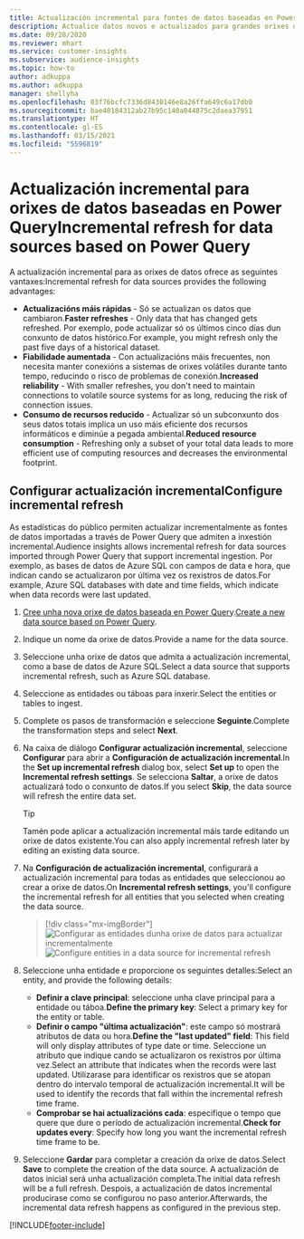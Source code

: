 ```yaml
---
title: Actualización incremental para fontes de datos baseadas en Power Query
description: Actualice datos novos e actualizados para grandes orixes de datos baseadas en Power Query.
ms.date: 09/28/2020
ms.reviewer: mhart
ms.service: customer-insights
ms.subservice: audience-insights
ms.topic: how-to
author: adkuppa
ms.author: adkuppa
manager: shellyha
ms.openlocfilehash: 03f76bcfc7336d8430146e8a26ffa649c6a17db0
ms.sourcegitcommit: bae40184312ab27b95c140a044875c2daea37951
ms.translationtype: HT
ms.contentlocale: gl-ES
ms.lasthandoff: 03/15/2021
ms.locfileid: "5596819"
---
```

# <a name="incremental-refresh-for-data-sources-based-on-power-query"></a><span data-ttu-id="06bb4-103">Actualización incremental para orixes de datos baseadas en Power Query</span><span class="sxs-lookup"><span data-stu-id="06bb4-103">Incremental refresh for data sources based on Power Query</span></span>

<span data-ttu-id="06bb4-104">A actualización incremental para as orixes de datos ofrece as seguintes vantaxes:</span><span class="sxs-lookup"><span data-stu-id="06bb4-104">Incremental refresh for data sources provides the following advantages:</span></span>

- <span data-ttu-id="06bb4-105">**Actualizacións máis rápidas** - Só se actualizan os datos que cambiaron.</span><span class="sxs-lookup"><span data-stu-id="06bb4-105">**Faster refreshes** - Only data that has changed gets refreshed.</span></span> <span data-ttu-id="06bb4-106">Por exemplo, pode actualizar só os últimos cinco días dun conxunto de datos histórico.</span><span class="sxs-lookup"><span data-stu-id="06bb4-106">For example, you might refresh only the past five days of a historical dataset.</span></span>
- <span data-ttu-id="06bb4-107">**Fiabilidade aumentada** - Con actualizacións máis frecuentes, non necesita manter conexións a sistemas de orixes volátiles durante tanto tempo, reducindo o risco de problemas de conexión.</span><span class="sxs-lookup"><span data-stu-id="06bb4-107">**Increased reliability** - With smaller refreshes, you don't need to maintain connections to volatile source systems for as long, reducing the risk of connection issues.</span></span>
- <span data-ttu-id="06bb4-108">**Consumo de recursos reducido** - Actualizar só un subconxunto dos seus datos totais implica un uso máis eficiente dos recursos informáticos e diminúe a pegada ambiental.</span><span class="sxs-lookup"><span data-stu-id="06bb4-108">**Reduced resource consumption** - Refreshing only a subset of your total data leads to more efficient use of computing resources and decreases the environmental footprint.</span></span>

## <a name="configure-incremental-refresh"></a><span data-ttu-id="06bb4-109">Configurar actualización incremental</span><span class="sxs-lookup"><span data-stu-id="06bb4-109">Configure incremental refresh</span></span>

<span data-ttu-id="06bb4-110">As estadísticas do público permiten actualizar incrementalmente as fontes de datos importadas a través de Power Query que admiten a inxestión incremental.</span><span class="sxs-lookup"><span data-stu-id="06bb4-110">Audience insights allows incremental refresh for data sources imported through Power Query that support incremental ingestion.</span></span> <span data-ttu-id="06bb4-111">Por exemplo, as bases de datos de Azure SQL con campos de data e hora, que indican cando se actualizaron por última vez os rexistros de datos.</span><span class="sxs-lookup"><span data-stu-id="06bb4-111">For example, Azure SQL databases with date and time fields, which indicate when data records were last updated.</span></span>

1. <span data-ttu-id="06bb4-112">[Cree unha nova orixe de datos baseada en Power Query](connect-power-query.md).</span><span class="sxs-lookup"><span data-stu-id="06bb4-112">[Create a new data source based on Power Query](connect-power-query.md).</span></span>

1. <span data-ttu-id="06bb4-113">Indique un nome da orixe de datos.</span><span class="sxs-lookup"><span data-stu-id="06bb4-113">Provide a name for the data source.</span></span>

1. <span data-ttu-id="06bb4-114">Seleccione unha orixe de datos que admita a actualización incremental, como a base de datos de Azure SQL.</span><span class="sxs-lookup"><span data-stu-id="06bb4-114">Select a data source that supports incremental refresh, such as Azure SQL database.</span></span>

1. <span data-ttu-id="06bb4-115">Seleccione as entidades ou táboas para inxerir.</span><span class="sxs-lookup"><span data-stu-id="06bb4-115">Select the entities or tables to ingest.</span></span>

1. <span data-ttu-id="06bb4-116">Complete os pasos de transformación e seleccione **Seguinte**.</span><span class="sxs-lookup"><span data-stu-id="06bb4-116">Complete the transformation steps and select **Next**.</span></span>

1. <span data-ttu-id="06bb4-117">Na caixa de diálogo **Configurar actualización incremental**, seleccione **Configurar** para abrir a **Configuración de actualización incremental**.</span><span class="sxs-lookup"><span data-stu-id="06bb4-117">In the **Set up incremental refresh** dialog box, select **Set up** to open the **Incremental refresh settings**.</span></span> <span data-ttu-id="06bb4-118">Se selecciona **Saltar**, a orixe de datos actualizará todo o conxunto de datos.</span><span class="sxs-lookup"><span data-stu-id="06bb4-118">If you select **Skip**, the data source will refresh the entire data set.</span></span>
   > [!TIP]
   > <span data-ttu-id="06bb4-119">Tamén pode aplicar a actualización incremental máis tarde editando un orixe de datos existente.</span><span class="sxs-lookup"><span data-stu-id="06bb4-119">You can also apply incremental refresh later by editing an existing data source.</span></span>

1. <span data-ttu-id="06bb4-120">Na **Configuración de actualización incremental**, configurará a actualización incremental para todas as entidades que seleccionou ao crear a orixe de datos.</span><span class="sxs-lookup"><span data-stu-id="06bb4-120">On **Incremental refresh settings**, you'll configure the incremental refresh for all entities that you selected when creating the data source.</span></span>

   > [!div class="mx-imgBorder"]
   > <span data-ttu-id="06bb4-121">![Configurar as entidades dunha orixe de datos para actualizar incrementalmente](media/incremental-refresh-settings.png "Configurar as entidades dunha orixe de datos para actualizar incrementalmente")</span><span class="sxs-lookup"><span data-stu-id="06bb4-121">![Configure entities in a data source for incremental refresh](media/incremental-refresh-settings.png "Configure entities in a data source for incremental refresh")</span></span>

1. <span data-ttu-id="06bb4-122">Seleccione unha entidade e proporcione os seguintes detalles:</span><span class="sxs-lookup"><span data-stu-id="06bb4-122">Select an entity, and provide the following details:</span></span>

   - <span data-ttu-id="06bb4-123">**Definir a clave principal**: seleccione unha clave principal para a entidade ou táboa.</span><span class="sxs-lookup"><span data-stu-id="06bb4-123">**Define the primary key**: Select a primary key for the entity or table.</span></span>
   - <span data-ttu-id="06bb4-124">**Definir o campo "última actualización"**: este campo só mostrará atributos de data ou hora.</span><span class="sxs-lookup"><span data-stu-id="06bb4-124">**Define the "last updated" field**: This field will only display attributes of type date or time.</span></span> <span data-ttu-id="06bb4-125">Seleccione un atributo que indique cando se actualizaron os rexistros por última vez.</span><span class="sxs-lookup"><span data-stu-id="06bb4-125">Select an attribute that indicates when the records were last updated.</span></span> <span data-ttu-id="06bb4-126">Utilizarase para identificar os rexistros que se atopan dentro do intervalo temporal de actualización incremental.</span><span class="sxs-lookup"><span data-stu-id="06bb4-126">It will be used to identify the records that fall within the incremental refresh time frame.</span></span>
   - <span data-ttu-id="06bb4-127">**Comprobar se hai actualizacións cada**: especifique o tempo que quere que dure o período de actualización incremental.</span><span class="sxs-lookup"><span data-stu-id="06bb4-127">**Check for updates every**: Specify how long you want the incremental refresh time frame to be.</span></span>

1. <span data-ttu-id="06bb4-128">Seleccione **Gardar** para completar a creación da orixe de datos.</span><span class="sxs-lookup"><span data-stu-id="06bb4-128">Select **Save** to complete the creation of the data source.</span></span> <span data-ttu-id="06bb4-129">A actualización de datos inicial será unha actualización completa.</span><span class="sxs-lookup"><span data-stu-id="06bb4-129">The initial data refresh will be a full refresh.</span></span> <span data-ttu-id="06bb4-130">Despois, a actualización de datos incremental producirase como se configurou no paso anterior.</span><span class="sxs-lookup"><span data-stu-id="06bb4-130">Afterwards, the incremental data refresh happens as configured in the previous step.</span></span>


[!INCLUDE[footer-include](../includes/footer-banner.md)]